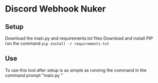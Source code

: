 # Discord Webhook Nuker

## Setup
Download the main.py and requirements.txt files
Download and install PIP
run the command `pip install -r requirements.txt`

## Use
To use this tool after setup is as simple as running the command in the command prompt "main.py <discord webhook url>"
